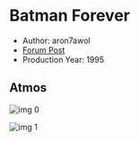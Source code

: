 # Batman Forever

* Author: aron7awol
* [Forum Post](https://www.avsforum.com/threads/bass-eq-for-filtered-movies.2995212/post-58150462)
* Production Year: 1995

## Atmos

![img 0](https://i.imgur.com/ci18NmQ.jpg)

![img 1](https://i.imgur.com/guWQLMQ.jpg)

